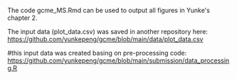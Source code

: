 The code gcme_MS.Rmd can be used to output all figures in Yunke's chapter 2.

The input data (plot_data.csv) was saved in another repository here: https://github.com/yunkepeng/gcme/blob/main/data/plot_data.csv

#this input data was created basing on pre-processing code: https://github.com/yunkepeng/gcme/blob/main/submission/data_processing.R